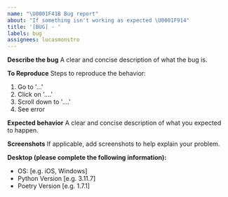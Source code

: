 ```yaml
---
name: "\U0001F41B Bug report"
about: "If something isn't working as expected \U0001F914"
title: '[BUG] - '
labels: bug
assignees: lucasmonstro
---
```


**Describe the bug**
A clear and concise description of what the bug is.

**To Reproduce**
Steps to reproduce the behavior:

1. Go to '...'
2. Click on '....'
3. Scroll down to '....'
4. See error

**Expected behavior**
A clear and concise description of what you expected to happen.

**Screenshots**
If applicable, add screenshots to help explain your problem.

**Desktop (please complete the following information):**

- OS: [e.g. iOS, Windows]
- Python Version [e.g. 3.11.7]
- Poetry Version [e.g. 1.7.1]

